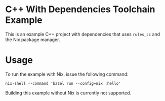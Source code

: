 C++ With Dependencies Toolchain Example
=======================================

This is an example C++ project with dependencies that uses `rules_cc` and the Nix package manager.

# Usage

To run the example with Nix, issue the following command:
```
nix-shell --command 'bazel run --config=nix :hello'
```

Building this example without Nix is currently not supported.
